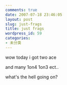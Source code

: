 ```yaml
---
comments: true
date: 2007-07-18 23:46:05
layout: post
slug: just-frags
title: just frags
wordpress_id: 59
categories:
- 未分类
---
```


wow today i got two ace




and many 1on4 1on3 ect..




what's the hell going on?
